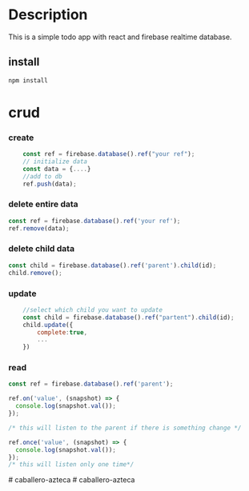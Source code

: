 # Description

This is a simple todo app with react and firebase realtime database.

## install

```sh
npm install
```

# crud

### create

```js
    const ref = firebase.database().ref("your ref");
    // initialize data
    const data = {....}
    //add to db
    ref.push(data);
```

### delete entire data

```js
const ref = firebase.database().ref('your ref');
ref.remove(data);
```

### delete child data

```js
const child = firebase.database().ref('parent').child(id);
child.remove();
```

### update

```js
    //select which child you want to update
    const child = firebase.database().ref("partent").child(id);
    child.update({
        complete:true,
        ...
    })
```

### read

```js
const ref = firebase.database().ref('parent');

ref.on('value', (snapshot) => {
  console.log(snapshot.val());
});

/* this will listen to the parent if there is something change */

ref.once('value', (snapshot) => {
  console.log(snapshot.val());
});
/* this will listen only one time*/
```
#   c a b a l l e r o - a z t e c a  
 #   c a b a l l e r o - a z t e c a  
 